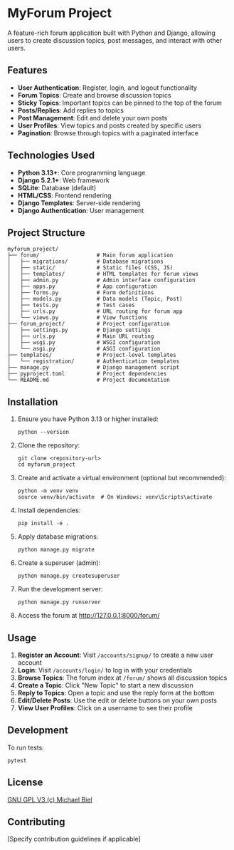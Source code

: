 # MyForum Project

A feature-rich forum application built with Python and Django, allowing users to create discussion topics, post
messages, and interact with other users.

## Features

- **User Authentication**: Register, login, and logout functionality
- **Forum Topics**: Create and browse discussion topics
- **Sticky Topics**: Important topics can be pinned to the top of the forum
- **Posts/Replies**: Add replies to topics
- **Post Management**: Edit and delete your own posts
- **User Profiles**: View topics and posts created by specific users
- **Pagination**: Browse through topics with a paginated interface

## Technologies Used

- **Python 3.13+**: Core programming language
- **Django 5.2.1+**: Web framework
- **SQLite**: Database (default)
- **HTML/CSS**: Frontend rendering
- **Django Templates**: Server-side rendering
- **Django Authentication**: User management

## Project Structure

```
myforum_project/
├── forum/                  # Main forum application
│   ├── migrations/         # Database migrations
│   ├── static/             # Static files (CSS, JS)
│   ├── templates/          # HTML templates for forum views
│   ├── admin.py            # Admin interface configuration
│   ├── apps.py             # App configuration
│   ├── forms.py            # Form definitions
│   ├── models.py           # Data models (Topic, Post)
│   ├── tests.py            # Test cases
│   ├── urls.py             # URL routing for forum app
│   └── views.py            # View functions
├── forum_project/          # Project configuration
│   ├── settings.py         # Django settings
│   ├── urls.py             # Main URL routing
│   ├── wsgi.py             # WSGI configuration
│   └── asgi.py             # ASGI configuration
├── templates/              # Project-level templates
│   └── registration/       # Authentication templates
├── manage.py               # Django management script
├── pyproject.toml          # Project dependencies
└── README.md               # Project documentation
```

## Installation

1. Ensure you have Python 3.13 or higher installed:
   ```
   python --version
   ```

2. Clone the repository:
   ```
   git clone <repository-url>
   cd myforum_project
   ```

3. Create and activate a virtual environment (optional but recommended):
   ```
   python -m venv venv
   source venv/bin/activate  # On Windows: venv\Scripts\activate
   ```

4. Install dependencies:
   ```
   pip install -e .
   ```

5. Apply database migrations:
   ```
   python manage.py migrate
   ```

6. Create a superuser (admin):
   ```
   python manage.py createsuperuser
   ```

7. Run the development server:
   ```
   python manage.py runserver
   ```

8. Access the forum at http://127.0.0.1:8000/forum/

## Usage

1. **Register an Account**: Visit `/accounts/signup/` to create a new user account
2. **Login**: Visit `/accounts/login/` to log in with your credentials
3. **Browse Topics**: The forum index at `/forum/` shows all discussion topics
4. **Create a Topic**: Click "New Topic" to start a new discussion
5. **Reply to Topics**: Open a topic and use the reply form at the bottom
6. **Edit/Delete Posts**: Use the edit or delete buttons on your own posts
7. **View User Profiles**: Click on a username to see their profile

## Development

To run tests:

```
pytest
```

## License

[GNU GPL V3 (c) Michael Biel](https://github.com/MickTheLinuxGeek/ByteBoard/blob/51c381e2b461d087feb12645140b1d2789cfe78c/LICENSE)

## Contributing

[Specify contribution guidelines if applicable]